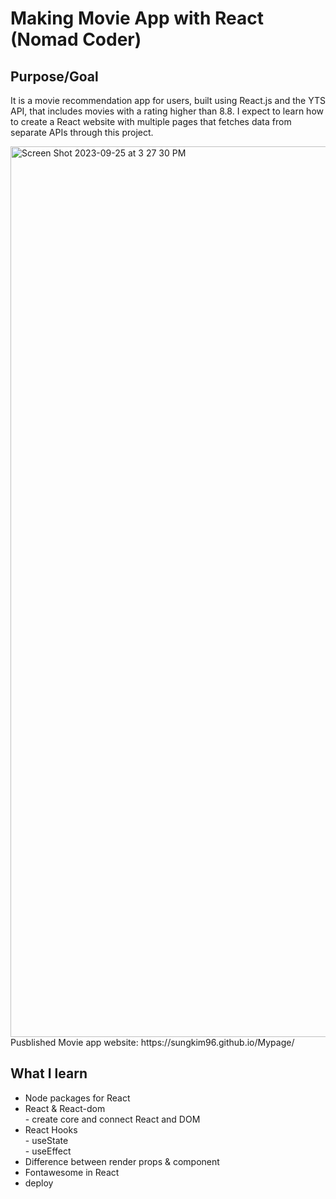 # Making Movie App with React (Nomad Coder)
<h2>Purpose/Goal</h2>
<p>It is a movie recommendation app for users, built using React.js and the YTS API, that includes movies with a rating higher than 8.8. I expect to learn how to create a React website with multiple pages that fetches data from separate APIs through this project.</p>
 <img width="1425" alt="Screen Shot 2023-09-25 at 3 27 30 PM" src="https://github.com/SungKim96/React.JS_NomadCoder/assets/120751395/3c82a95f-bccb-4e05-8482-2cd93f7d6581"> <br/>
Pusblished Movie app website: https://sungkim96.github.io/Mypage/ <br/>
<h2>What I learn</h2>

<ul>
 <li>Node packages for React </li>
 <li>React & React-dom</li>
 <span>- create core and connect React and DOM</span>
 <li>React Hooks</li>
 <span>
  - useState <br/>
  - useEffect
 </span>
 <li>Difference between render props & component</li>
 <li>Fontawesome in React</li>
<li>deploy</li>
</ul>

